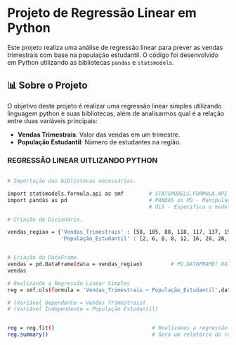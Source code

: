 # Projeto de Regressão Linear em Python

Este projeto realiza uma análise de regressão linear para prever as vendas trimestrais com base na população estudantil. O código foi desenvolvido em Python utilizando as bibliotecas `pandas` e `statsmodels`.

## 📊 Sobre o Projeto

O objetivo deste projeto é realizar uma regressão linear simples utilizando linguagem python e suas bibliotecas, além de analisarmos qual é a relação entre duas variáveis principais:
- **Vendas Trimestrais**: Valor das vendas em um trimestre.
- **População Estudantil**: Número de estudantes na região.

### REGRESSÃO LINEAR UITLIZANDO PYTHON
```bash

# Importação das bibliotecas necessárias.

import statsmodels.formula.api as smf        # STATSMODELS.FORMULA.API as SMF - Criar e ajustar os modelos.
import pandas as pd                          # PANDAS as PD - Manipulação de Dados.
                                             # OLS - Especifica o modelo utlizado (Método dos Mínimos Quadrados).

# Criação do Dicionário.

vendas_regiao = {'Vendas_Trimestrais' : [58, 105, 88, 118, 117, 137, 157, 169, 149, 202],
                 'População_Estudantil' : [2, 6, 8, 8, 12, 16, 20, 20, 22, 26]}


# Criação do DataFrame.
vendas = pd.DataFrame(data = vendas_regiao)         # PD.DATAFRAME( DATA ) - Cria o DataFrame.
vendas

# Realizando a Regressão Linear Simples
reg = smf.ols(formula = 'Vendas_Trimestrais ~ População_Estudantil',data = vendas)

# (Variável Dependente = Vendas Trimestrais)
# (Variável Independente = População Estudantil)


reg = reg.fit()                               # Realizamos a regressão e atribuímos o resultado à variável "REG".
reg.summary()                                 # Gera um relatório do resultado da regressão.







